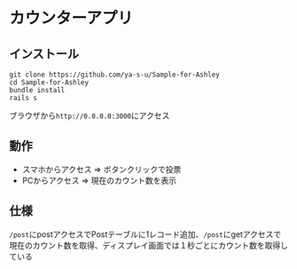 # カウンターアプリ

## インストール
```
git clone https://github.com/ya-s-u/Sample-for-Ashley
cd Sample-for-Ashley
bundle install 
rails s
```
ブラウザから``http://0.0.0.0:3000``にアクセス

## 動作
- スマホからアクセス => ボタンクリックで投票
- PCからアクセス => 現在のカウント数を表示

## 仕様
``/post``にpostアクセスでPostテーブルに1レコード追加、``/post``にgetアクセスで現在のカウント数を取得、ディスプレイ画面では１秒ごとにカウント数を取得している
